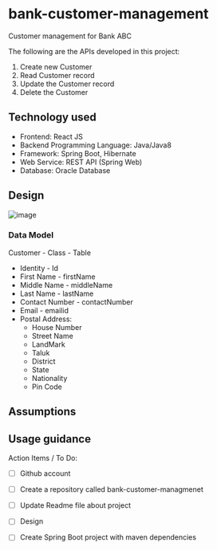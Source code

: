 # bank-customer-management
Customer management for Bank ABC

The following are the APIs developed in this project:

1. Create new Customer
2. Read Customer record
3. Update the Customer record
4. Delete the Customer

## Technology used
- Frontend: React JS
- Backend Programming Language: Java/Java8
- Framework: Spring Boot, Hibernate
- Web Service: REST API (Spring Web)
- Database: Oracle Database


## Design

![image](https://github.com/AnandAili/bank-customer-management/assets/11077456/45104478-d6ce-41d0-ac2b-ef3c525b5be0)

### Data Model
Customer - Class - Table
- Identity - Id
- First Name - firstName
- Middle Name - middleName
- Last Name - lastName
- Contact Number - contactNumber
- Email - emailid
- Postal Address:
  - House Number
  - Street Name
  - LandMark
  - Taluk
  - District
  - State
  - Nationality
  - Pin Code


## Assumptions

## Usage guidance


Action Items / To Do:
- [ ] Github account
- [ ] Create a repository called bank-customer-managmenet
- [ ] Update Readme file about project
- [ ] Design 
- [ ] Create Spring Boot project with maven dependencies


